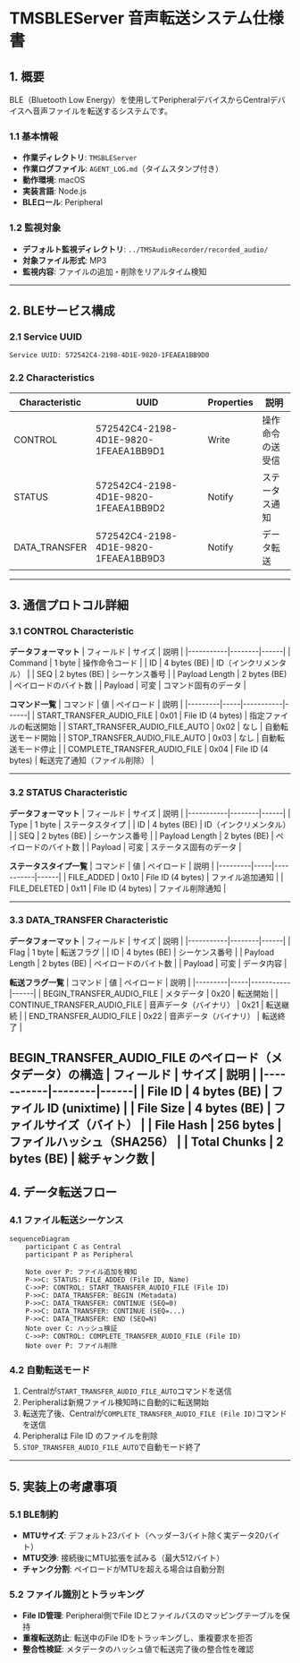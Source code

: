# TMSBLEServer 音声転送システム仕様書

## 1. 概要

BLE（Bluetooth Low Energy）を使用してPeripheralデバイスからCentralデバイスへ音声ファイルを転送するシステムです。

### 1.1 基本情報
- **作業ディレクトリ**: `TMSBLEServer`
- **作業ログファイル**: `AGENT_LOG.md`（タイムスタンプ付き）
- **動作環境**: macOS
- **実装言語**: Node.js
- **BLEロール**: Peripheral

### 1.2 監視対象
- **デフォルト監視ディレクトリ**: `../TMSAudioRecorder/recorded_audio/`
- **対象ファイル形式**: MP3
- **監視内容**: ファイルの追加・削除をリアルタイム検知

---

## 2. BLEサービス構成

### 2.1 Service UUID
```
Service UUID: 572542C4-2198-4D1E-9820-1FEAEA1BB9D0
```

### 2.2 Characteristics

| Characteristic | UUID | Properties | 説明 |
|---------------|------|------------|------|
| CONTROL | 572542C4-2198-4D1E-9820-1FEAEA1BB9D1 | Write | 操作命令の送受信 |
| STATUS | 572542C4-2198-4D1E-9820-1FEAEA1BB9D2 | Notify | ステータス通知 |
| DATA_TRANSFER | 572542C4-2198-4D1E-9820-1FEAEA1BB9D3 | Notify | データ転送 |

---

## 3. 通信プロトコル詳細

### 3.1 CONTROL Characteristic

**データフォーマット**
| フィールド | サイズ | 説明 |
|-----------|--------|------|
| Command | 1 byte | 操作命令コード |
| ID | 4 bytes (BE) | ID（インクリメンタル） |
| SEQ | 2 bytes (BE) | シーケンス番号 |
| Payload Length | 2 bytes (BE) | ペイロードのバイト数 |
| Payload | 可変 | コマンド固有のデータ |

**コマンド一覧**
| コマンド | 値 | ペイロード | 説明 |
|---------|-----|-----------|------|
| START_TRANSFER_AUDIO_FILE | 0x01 | File ID (4 bytes) | 指定ファイルの転送開始 |
| START_TRANSFER_AUDIO_FILE_AUTO | 0x02 | なし | 自動転送モード開始 |
| STOP_TRANSFER_AUDIO_FILE_AUTO | 0x03 | なし | 自動転送モード停止 |
| COMPLETE_TRANSFER_AUDIO_FILE | 0x04 | File ID (4 bytes) | 転送完了通知（ファイル削除） |

---

### 3.2 STATUS Characteristic

**データフォーマット**
| フィールド | サイズ | 説明 |
|-----------|--------|------|
| Type | 1 byte | ステータスタイプ |
| ID | 4 bytes (BE) | ID（インクリメンタル） |
| SEQ | 2 bytes (BE) | シーケンス番号 |
| Payload Length | 2 bytes (BE) | ペイロードのバイト数 |
| Payload | 可変 | ステータス固有のデータ |

**ステータスタイプ一覧**
| コマンド | 値 | ペイロード | 説明 |
|---------|-----|-----------|------|
| FILE_ADDED | 0x10 | File ID (4 bytes) | ファイル追加通知 |
| FILE_DELETED | 0x11 | File ID (4 bytes) | ファイル削除通知 |

---

### 3.3 DATA_TRANSFER Characteristic

**データフォーマット**
| フィールド | サイズ | 説明 |
|-----------|--------|------|
| Flag | 1 byte | 転送フラグ |
| ID | 4 bytes (BE) | シーケンス番号 |
| Payload Length | 2 bytes (BE) | ペイロードのバイト数 |
| Payload | 可変 | データ内容 |

**転送フラグ一覧**
| コマンド | 値 | ペイロード | 説明 |
|---------|-----|-----------|------|
| BEGIN_TRANSFER_AUDIO_FILE | メタデータ | 0x20 | 転送開始 |
| CONTINUE_TRANSFER_AUDIO_FILE | 音声データ（バイナリ） | 0x21 | 転送継続 |
| END_TRANSFER_AUDIO_FILE | 0x22 | 音声データ（バイナリ） |  転送終了 |

**BEGIN_TRANSFER_AUDIO_FILE のペイロード（メタデータ）の構造**
| フィールド | サイズ | 説明 |
|-----------|--------|------|
| File ID | 4 bytes (BE) | ファイル ID (unixtime) |
| File Size | 4 bytes (BE) | ファイルサイズ（バイト） |
| File Hash | 256 bytes | ファイルハッシュ（SHA256） |
| Total Chunks | 2 bytes (BE) | 総チャンク数 |
---

## 4. データ転送フロー

### 4.1 ファイル転送シーケンス

```mermaid
sequenceDiagram
    participant C as Central
    participant P as Peripheral
    
    Note over P: ファイル追加を検知
    P->>C: STATUS: FILE_ADDED (File ID, Name)
    C->>P: CONTROL: START_TRANSFER_AUDIO_FILE (File ID)
    P->>C: DATA_TRANSFER: BEGIN (Metadata)
    P->>C: DATA_TRANSFER: CONTINUE (SEQ=0)
    P->>C: DATA_TRANSFER: CONTINUE (SEQ=...)
    P->>C: DATA_TRANSFER: END (SEQ=N)
    Note over C: ハッシュ検証
    C->>P: CONTROL: COMPLETE_TRANSFER_AUDIO_FILE (File ID)
    Note over P: ファイル削除
```

### 4.2 自動転送モード

1. Centralが`START_TRANSFER_AUDIO_FILE_AUTO`コマンドを送信
2. Peripheralは新規ファイル検知時に自動的に転送開始
3. 転送完了後、Centralが`COMPLETE_TRANSFER_AUDIO_FILE (File ID)`コマンドを送信
4. Peripheralは File ID のファイルを削除
5. `STOP_TRANSFER_AUDIO_FILE_AUTO`で自動モード終了

---

## 5. 実装上の考慮事項

### 5.1 BLE制約
- **MTUサイズ**: デフォルト23バイト（ヘッダー3バイト除く実データ20バイト）
- **MTU交渉**: 接続後にMTU拡張を試みる（最大512バイト）
- **チャンク分割**: ペイロードがMTUを超える場合は自動分割

### 5.2 ファイル識別とトラッキング
- **File ID管理**: Peripheral側でFile IDとファイルパスのマッピングテーブルを保持
- **重複転送防止**: 転送中のFile IDをトラッキングし、重複要求を拒否
- **整合性検証**: メタデータのハッシュ値で転送完了後の整合性を確認
